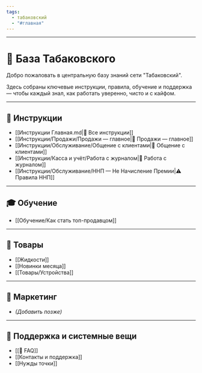 ```yaml
---
tags:
  - табаковский
  - "#главная"
---
```

---

# 🧭 База Табаковского

Добро пожаловать в центральную базу знаний сети "Табаковский".

Здесь собраны ключевые инструкции, правила, обучение и поддержка — чтобы каждый знал, как работать уверенно, чисто и с кайфом.


---

## 📘 Инструкции

- [[Инструкции Главная.md|📂 Все инструкции]]
- [[Инструкции/Продажи/Продажи — главное|🛒 Продажи — главное]]
- [[Инструкции/Обслуживание/Общение с клиентами|💬 Общение с клиентами]]
- [[Инструкции/Касса и учёт/Работа с журналом|🧾 Работа с журналом]]
- [[Инструкции/Обслуживание/ННП — Не Начисление Премии|⚠️ Правила ННП]]

---

## 🎓 Обучение

- [[Обучение/Как стать топ-продавцом]]

---

## 🧃 Товары

- [[Жидкости]]
- [[Новинки месяца]]
- [[Товары/Устройства]]

---

## 📣 Маркетинг

- *(Добавить позже)*

---

## 📌 Поддержка и системные вещи

- [[🧭 FAQ]]
- [[Контакты и поддержка]]
- [[Нужды точки]]
